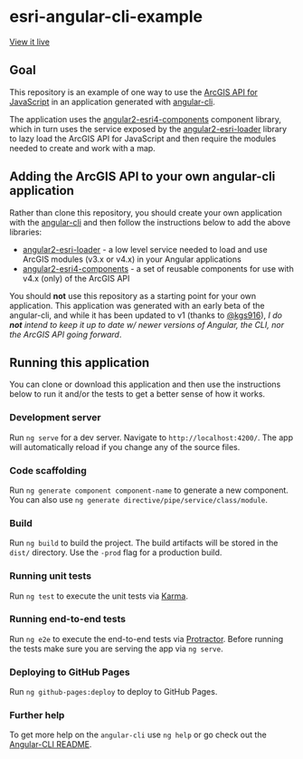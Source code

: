 # esri-angular-cli-example

[View it live](https://tomwayson.github.io/esri-angular-cli-example/)

## Goal

This repository is an example of one way to use the [ArcGIS API for JavaScript](https://developers.arcgis.com/javascript/) in an application generated with [angular-cli](https://github.com/angular/angular-cli).

The application uses the [angular2-esri4-components](https://github.com/kgs916/angular2-esri4-components) component library, which in turn uses the service exposed by the [angular2-esri-loader](https://github.com/tomwayson/angular2-esri-loader) library to lazy load the ArcGIS API for JavaScript and then require the modules needed to create and work with a map.
 
## Adding the ArcGIS API to your own angular-cli application

Rather than clone this repository, you should create your own application with the [angular-cli](https://github.com/angular/angular-cli) and then follow the instructions below to add the above libraries:
 - [angular2-esri-loader](https://github.com/tomwayson/angular2-esri-loader/blob/master/README.md#in-an-angular-cli-application) - a low level service needed to load and use ArcGIS modules (v3.x or v4.x) in your Angular applications
 - [angular2-esri4-components](https://github.com/kgs916/angular2-esri4-components#setup) - a set of reusable components for use with v4.x (only) of the ArcGIS API

You should **not** use this repository as a starting point for your own application. This application was generated with an early beta of the angular-cli, and while it has been updated to v1 (thanks to [@kgs916](https://github.com/kgs916)), _I do **not** intend to keep it up to date w/ newer versions of Angular, the CLI, nor the ArcGIS API going forward_.

## Running this application

You can clone or download this application and then use the instructions below to run it and/or the tests to get a better sense of how it works.

### Development server

Run `ng serve` for a dev server. Navigate to `http://localhost:4200/`. The app will automatically reload if you change any of the source files.

### Code scaffolding

Run `ng generate component component-name` to generate a new component. You can also use `ng generate directive/pipe/service/class/module`.

### Build

Run `ng build` to build the project. The build artifacts will be stored in the `dist/` directory. Use the `-prod` flag for a production build.

### Running unit tests

Run `ng test` to execute the unit tests via [Karma](https://karma-runner.github.io).

### Running end-to-end tests

Run `ng e2e` to execute the end-to-end tests via [Protractor](http://www.protractortest.org/).
Before running the tests make sure you are serving the app via `ng serve`.

### Deploying to GitHub Pages

Run `ng github-pages:deploy` to deploy to GitHub Pages.

### Further help

To get more help on the `angular-cli` use `ng help` or go check out the [Angular-CLI README](https://github.com/angular/angular-cli/blob/master/README.md).
